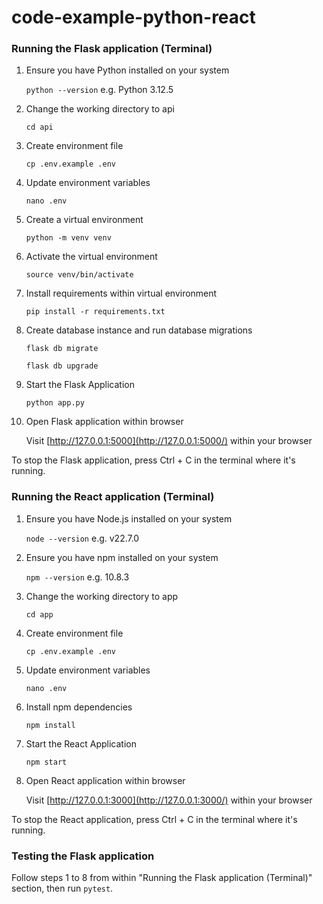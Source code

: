 # code-example-python-react

### Running the Flask application (Terminal)

1. Ensure you have Python installed on your system

   `python --version` e.g. Python 3.12.5

2. Change the working directory to api

   `cd api`

3. Create environment file

   `cp .env.example .env`

4. Update environment variables

   `nano .env`

5. Create a virtual environment

   `python -m venv venv`

6. Activate the virtual environment

   `source venv/bin/activate`

7. Install requirements within virtual environment

   `pip install -r requirements.txt`

8. Create database instance and run database migrations

   `flask db migrate`

   `flask db upgrade`

9. Start the Flask Application

   `python app.py`

10. Open Flask application within browser

    Visit [http://127.0.0.1:5000](http://127.0.0.1:5000/) within your browser

To stop the Flask application, press Ctrl + C in the terminal where it's running.

### Running the React application (Terminal)

1. Ensure you have Node.js installed on your system

   `node --version` e.g. v22.7.0

2. Ensure you have npm installed on your system

   `npm --version` e.g. 10.8.3

3. Change the working directory to app

   `cd app`

4. Create environment file

   `cp .env.example .env`

5. Update environment variables

   `nano .env`

6. Install npm dependencies

   `npm install`

7. Start the React Application

   `npm start`

8. Open React application within browser

   Visit [http://127.0.0.1:3000](http://127.0.0.1:3000/) within your browser

To stop the React application, press Ctrl + C in the terminal where it's running.

### Testing the Flask application

Follow steps 1 to 8 from within "Running the Flask application (Terminal)" section, then run `pytest`.
